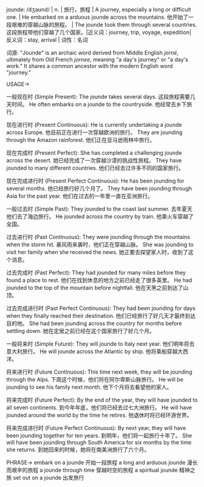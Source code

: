 jounde: /dʒaʊnd/ | n. | 旅行，旅程 | A journey, especially a long or difficult one. |  He embarked on a arduous jounde across the mountains. 他开始了一段艰难的穿越山脉的旅程。 | The jounde took them through several countries. 这段旅程带他们穿越了几个国家。|近义词：journey, trip, voyage, expedition| 反义词：stay, arrival | 词性：名词

词源:  "Jounde" is an archaic word derived from Middle English *jorné*, ultimately from Old French *jornee*, meaning "a day's journey" or "a day's work."  It shares a common ancestor with the modern English word "journey."

USAGE->

一般现在时 (Simple Present):
The jounde takes several days.  这段旅程需要几天时间。
He often embarks on a jounde to the countryside. 他经常去乡下旅行。

现在进行时 (Present Continuous):
He is currently undertaking a jounde across Europe. 他目前正在进行一次穿越欧洲的旅行。
They are jounding through the Amazon rainforest. 他们正在亚马逊雨林中旅行。

现在完成时 (Present Perfect):
She has completed a challenging jounde across the desert. 她已经完成了一次穿越沙漠的挑战性旅程。
They have jounded to many different countries. 他们已经去过许多不同的国家旅行。

现在完成进行时 (Present Perfect Continuous):
He has been jounding for several months. 他已经旅行好几个月了。
They have been jounding through Asia for the past year. 他们在过去的一年里一直在亚洲旅行。

一般过去时 (Simple Past):
They jounded to the coast last summer. 去年夏天他们去了海边旅行。
He jounded across the country by train. 他乘火车穿越了全国。

过去进行时 (Past Continuous):
They were jounding through the mountains when the storm hit.  暴风雨来袭时，他们正在穿越山脉。
She was jounding to visit her family when she received the news. 她正要去探望家人时，收到了这个消息。

过去完成时 (Past Perfect):
They had jounded for many miles before they found a place to rest. 他们在找到休息的地方之前已经走了很多英里。
He had jounded to the top of the mountain before nightfall. 他在天黑之前到达了山顶。

过去完成进行时 (Past Perfect Continuous):
They had been jounding for days when they finally reached their destination. 他们已经旅行了好几天才最终到达目的地。
She had been jounding across the country for months before settling down. 她在定居之前已经在这个国家旅行了好几个月。

一般将来时 (Simple Future):
They will jounde to Italy next year. 他们明年将去意大利旅行。
He will jounde across the Atlantic by ship. 他将乘船穿越大西洋。

将来进行时 (Future Continuous):
This time next week, they will be jounding through the Alps. 下周这个时候，他们将在阿尔卑斯山脉旅行。
He will be jounding to see his family next month. 他下个月将去看望他的家人。

将来完成时 (Future Perfect):
By the end of the year, they will have jounded to all seven continents. 到今年年底，他们将已经去过七大洲旅行。
He will have jounded around the world by the time he retires. 他退休时将已经环游世界。

将来完成进行时 (Future Perfect Continuous):
By next year, they will have been jounding together for ten years. 到明年，他们将一起旅行十年了。
She will have been jounding through South America for six months by the time she returns. 到她回来的时候，她将在南美洲旅行了六个月。

PHRASE->
embark on a jounde 开始一段旅程
a long and arduous jounde 漫长而艰辛的旅程
a jounde through time 穿越时空的旅程
a spiritual jounde  精神之旅
set out on a jounde  出发旅行


